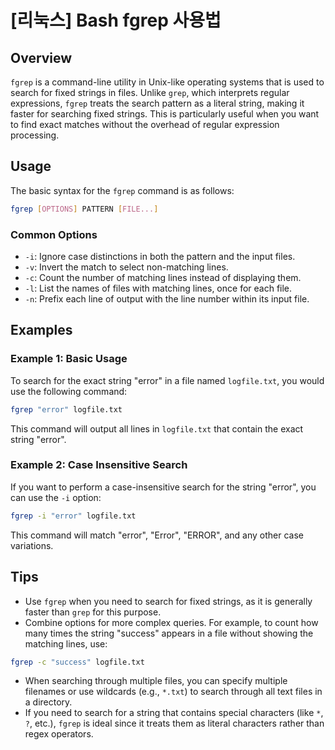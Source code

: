# [리눅스] Bash fgrep 사용법

## Overview
`fgrep` is a command-line utility in Unix-like operating systems that is used to search for fixed strings in files. Unlike `grep`, which interprets regular expressions, `fgrep` treats the search pattern as a literal string, making it faster for searching fixed strings. This is particularly useful when you want to find exact matches without the overhead of regular expression processing.

## Usage
The basic syntax for the `fgrep` command is as follows:

```bash
fgrep [OPTIONS] PATTERN [FILE...]
```

### Common Options
- `-i`: Ignore case distinctions in both the pattern and the input files.
- `-v`: Invert the match to select non-matching lines.
- `-c`: Count the number of matching lines instead of displaying them.
- `-l`: List the names of files with matching lines, once for each file.
- `-n`: Prefix each line of output with the line number within its input file.

## Examples

### Example 1: Basic Usage
To search for the exact string "error" in a file named `logfile.txt`, you would use the following command:

```bash
fgrep "error" logfile.txt
```

This command will output all lines in `logfile.txt` that contain the exact string "error".

### Example 2: Case Insensitive Search
If you want to perform a case-insensitive search for the string "error", you can use the `-i` option:

```bash
fgrep -i "error" logfile.txt
```

This command will match "error", "Error", "ERROR", and any other case variations.

## Tips
- Use `fgrep` when you need to search for fixed strings, as it is generally faster than `grep` for this purpose.
- Combine options for more complex queries. For example, to count how many times the string "success" appears in a file without showing the matching lines, use:

```bash
fgrep -c "success" logfile.txt
```
- When searching through multiple files, you can specify multiple filenames or use wildcards (e.g., `*.txt`) to search through all text files in a directory.
- If you need to search for a string that contains special characters (like `*`, `?`, etc.), `fgrep` is ideal since it treats them as literal characters rather than regex operators.